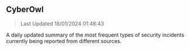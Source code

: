 ## CyberOwl 
> Last Updated 18/01/2024 01:48:43 


A daily updated summary of the most frequent types of security incidents currently being reported from different sources.

